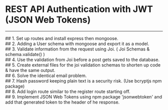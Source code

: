 # REST API Authentication with JWT (JSON Web Tokens)
<hr>
   ## 1. Set up routes and install express then mongoose.
   <br>
   ## 2. Adding a User schema with mongoose and export it as a model.
   <br>
   ## 3. Validate information from the request using Joi. ( Joi Schemas & schema.validate() )
   <br>
   ## 4. Use the validation from Joi before a post gets saved to the database.
   <br>
   ## 5. Create external files for the joi validation schemas to shorten up code & have the same output.
   <br>
   ## 6. Solve the identical email problem.
   <br>
   ## 7. Hash password keeping plain text is a security risk. (Use bcryptjs npm package)
   <br>
   ## 8. Add login route similar to the register route starting off.
   <br>
   ## 9. Implement JSON Web Tokens using npm package 'jsonwebtoken' and add that generated token to the header of he response.
